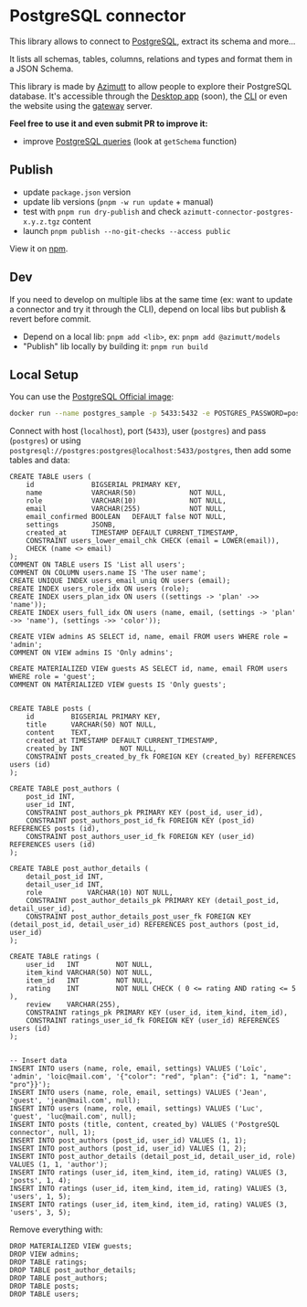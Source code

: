 # PostgreSQL connector

This library allows to connect to [PostgreSQL](https://www.postgresql.org), extract its schema and more...

It lists all schemas, tables, columns, relations and types and format them in a JSON Schema.

This library is made by [Azimutt](https://azimutt.app) to allow people to explore their PostgreSQL database.
It's accessible through the [Desktop app](../../desktop) (soon), the [CLI](https://www.npmjs.com/package/azimutt) or even the website using the [gateway](../../gateway) server.

**Feel free to use it and even submit PR to improve it:**

- improve [PostgreSQL queries](./src/postgres.ts) (look at `getSchema` function)

## Publish

- update `package.json` version
- update lib versions (`pnpm -w run update` + manual)
- test with `pnpm run dry-publish` and check `azimutt-connector-postgres-x.y.z.tgz` content
- launch `pnpm publish --no-git-checks --access public`

View it on [npm](https://www.npmjs.com/package/@azimutt/connector-postgres).

## Dev

If you need to develop on multiple libs at the same time (ex: want to update a connector and try it through the CLI), depend on local libs but publish & revert before commit.

- Depend on a local lib: `pnpm add <lib>`, ex: `pnpm add @azimutt/models`
- "Publish" lib locally by building it: `pnpm run build`

## Local Setup

You can use the [PostgreSQL Official image](https://hub.docker.com/_/postgres):

```bash
docker run --name postgres_sample -p 5433:5432 -e POSTGRES_PASSWORD=postgres postgres:latest
```

Connect with host (`localhost`), port (`5433`), user (`postgres`) and pass (`postgres`) or using `postgresql://postgres:postgres@localhost:5433/postgres`, then add some tables and data:

```postgresql
CREATE TABLE users (
    id              BIGSERIAL PRIMARY KEY,
    name            VARCHAR(50)             NOT NULL,
    role            VARCHAR(10)             NOT NULL,
    email           VARCHAR(255)            NOT NULL,
    email_confirmed BOOLEAN   DEFAULT false NOT NULL,
    settings        JSONB,
    created_at      TIMESTAMP DEFAULT CURRENT_TIMESTAMP,
    CONSTRAINT users_lower_email_chk CHECK (email = LOWER(email)),
    CHECK (name <> email)
);
COMMENT ON TABLE users IS 'List all users';
COMMENT ON COLUMN users.name IS 'The user name';
CREATE UNIQUE INDEX users_email_uniq ON users (email);
CREATE INDEX users_role_idx ON users (role);
CREATE INDEX users_plan_idx ON users ((settings -> 'plan' ->> 'name'));
CREATE INDEX users_full_idx ON users (name, email, (settings -> 'plan' ->> 'name'), (settings ->> 'color'));

CREATE VIEW admins AS SELECT id, name, email FROM users WHERE role = 'admin';
COMMENT ON VIEW admins IS 'Only admins';

CREATE MATERIALIZED VIEW guests AS SELECT id, name, email FROM users WHERE role = 'guest';
COMMENT ON MATERIALIZED VIEW guests IS 'Only guests';


CREATE TABLE posts (
    id         BIGSERIAL PRIMARY KEY,
    title      VARCHAR(50) NOT NULL,
    content    TEXT,
    created_at TIMESTAMP DEFAULT CURRENT_TIMESTAMP,
    created_by INT         NOT NULL,
    CONSTRAINT posts_created_by_fk FOREIGN KEY (created_by) REFERENCES users (id)
);

CREATE TABLE post_authors (
    post_id INT,
    user_id INT,
    CONSTRAINT post_authors_pk PRIMARY KEY (post_id, user_id),
    CONSTRAINT post_authors_post_id_fk FOREIGN KEY (post_id) REFERENCES posts (id),
    CONSTRAINT post_authors_user_id_fk FOREIGN KEY (user_id) REFERENCES users (id)
);

CREATE TABLE post_author_details (
    detail_post_id INT,
    detail_user_id INT,
    role           VARCHAR(10) NOT NULL,
    CONSTRAINT post_author_details_pk PRIMARY KEY (detail_post_id, detail_user_id),
    CONSTRAINT post_author_details_post_user_fk FOREIGN KEY (detail_post_id, detail_user_id) REFERENCES post_authors (post_id, user_id)
);

CREATE TABLE ratings (
    user_id   INT         NOT NULL,
    item_kind VARCHAR(50) NOT NULL,
    item_id   INT         NOT NULL,
    rating    INT         NOT NULL CHECK ( 0 <= rating AND rating <= 5 ),
    review    VARCHAR(255),
    CONSTRAINT ratings_pk PRIMARY KEY (user_id, item_kind, item_id),
    CONSTRAINT ratings_user_id_fk FOREIGN KEY (user_id) REFERENCES users (id)
);


-- Insert data
INSERT INTO users (name, role, email, settings) VALUES ('Loïc', 'admin', 'loic@mail.com', '{"color": "red", "plan": {"id": 1, "name": "pro"}}');
INSERT INTO users (name, role, email, settings) VALUES ('Jean', 'guest', 'jean@mail.com', null);
INSERT INTO users (name, role, email, settings) VALUES ('Luc', 'guest', 'luc@mail.com', null);
INSERT INTO posts (title, content, created_by) VALUES ('PostgreSQL connector', null, 1);
INSERT INTO post_authors (post_id, user_id) VALUES (1, 1);
INSERT INTO post_authors (post_id, user_id) VALUES (1, 2);
INSERT INTO post_author_details (detail_post_id, detail_user_id, role) VALUES (1, 1, 'author');
INSERT INTO ratings (user_id, item_kind, item_id, rating) VALUES (3, 'posts', 1, 4);
INSERT INTO ratings (user_id, item_kind, item_id, rating) VALUES (3, 'users', 1, 5);
INSERT INTO ratings (user_id, item_kind, item_id, rating) VALUES (3, 'users', 3, 5);
```

Remove everything with:

```postgresql
DROP MATERIALIZED VIEW guests;
DROP VIEW admins;
DROP TABLE ratings;
DROP TABLE post_author_details;
DROP TABLE post_authors;
DROP TABLE posts;
DROP TABLE users;
```
